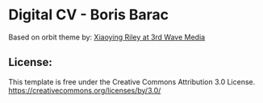 # Digital CV - Boris Barac

Based on orbit theme by: [Xiaoying Riley at 3rd Wave Media](http://themes.3rdwavemedia.com)

## License:
This template is free under the Creative Commons Attribution 3.0 License.
https://creativecommons.org/licenses/by/3.0/
